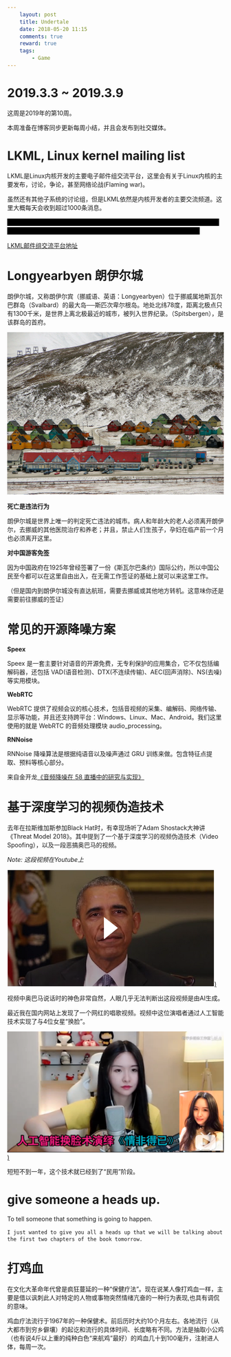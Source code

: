 ```yaml
---
    layout: post
    title: Undertale
    date: 2018-05-20 11:15
    comments: true
    reward: true
    tags:
        - Game
---
```



# 2019.3.3 ~ 2019.3.9

这周是2019年的第10周。

本周准备在博客同步更新每周小结，并且会发布到社交媒体。

# LKML, Linux kernel mailing list

LKML是Linux内核开发的主要电子邮件组交流平台，这里会有关于Linux内核的主要发布，讨论，争论，甚至网络论战(Flaming war)。

虽然还有其他子系统的讨论组，但是LKML依然是内核开发者的主要交流频道。这里大概每天会收到超过1000条消息。

<span style="background:black; color:black">
大神Linus在LKML最常见的发言主要是两种：你的代码很垃圾，你是傻逼；你的代码很垃圾，不过我看在某人的面子上，勉强接受，但是你还是个傻逼。
</span>

[LKML邮件组交流平台地址](https://lkml.org/)

# Longyearbyen 朗伊尔城

朗伊尔城，又称朗伊尔宾（挪威语、英语：Longyearbyen）位于挪威属地斯瓦尔巴群岛（Svalbard）的最大岛──斯匹次卑尔根岛。地处北纬78度，距离北极点只有1300千米，是世界上离北极最近的城市，被列入世界纪录。（Spitsbergen），是该群岛的首府。

![longyearbyen](https://raw.githubusercontent.com/plusplus7/solutions/master/weekly/2019/miscs/week10/1280px-Longyear-Town-Centre.jpg)

__死亡是违法行为__

朗伊尔城是世界上唯一的判定死亡违法的城市。病人和年龄大的老人必须离开朗伊尔，去挪威的其他医院治疗和养老；并且，禁止人们生孩子，孕妇在临产前一个月也必须离开这里。

__对中国游客免签__

因为中国政府在1925年曾经签署了一份《斯瓦尔巴条约》国际公约，所以中国公民至今都可以在这里自由出入，在无需工作签证的基础上就可以来这里工作。

（但是国内到朗伊尔城没有直达航班，需要去挪威或其他地方转机。这意味你还是需要前往挪威的签证）

# 常见的开源降噪方案

__Speex__

Speex 是一套主要针对语音的开源免费，无专利保护的应用集合，它不仅包括编解码器，还包括 VAD(语音检测)、DTX(不连续传输)、AEC(回声消除)、NS(去噪) 等实用模块。

__WebRTC__

WebRTC 提供了视频会议的核心技术，包括音视频的采集、编解码、网络传输、显示等功能，并且还支持跨平台：Windows、Linux、Mac、Android。我们这里使用的就是 WebRTC 的音频处理模块 audio_processing。

__RNNoise__

RNNoise 降噪算法是根据纯语音以及噪声通过 GRU 训练来做。包含特征点提取、预料等核心部分。

来自金开龙[《音频降噪在 58 直播中的研究与实现》](https://www.infoq.cn/article/QOp4IOao_DJJ6eNsIOXp)

# 基于深度学习的视频伪造技术

去年在拉斯维加斯参加Black Hat时，有幸现场听了Adam Shostack大神讲《Threat Model 2018》。其中提到了一个基于深度学习的视频伪造技术（Video Spoofing），以及一段恶搞奥巴马的视频。

*Note: 这段视频在Youtube上*

[![You Won’t Believe What Obama Says In This Video!](https://raw.githubusercontent.com/plusplus7/solutions/master/weekly/2019/miscs/week10/obama_video.png))](https://www.youtube.com/watch?v=cQ54GDm1eL0)


视频中奥巴马说话时的神色非常自然，人眼几乎无法判断出这段视频是由AI生成。

最近我在国内网站上发现了一个网红的唱歌视频。视频中这位演唱者通过人工智能技术实现了与4位女星“换脸”。

[![A Leng singing!](https://raw.githubusercontent.com/plusplus7/solutions/master/weekly/2019/miscs/week10/aleng_video.png))](https://www.bilibili.com/video/av39971194)

短短不到一年，这个技术就已经到了“民用”阶段。

# give someone a heads up.

To tell someone that something is going to happen.

    I just wanted to give you all a heads up that we will be talking about the first two chapters of the book tomorrow. 

# 打鸡血

在文化大革命年代曾是疯狂蔓延的一种“保健疗法”。现在说某人像打鸡血一样，主要是借以讽刺此人对特定的人物或事物突然情绪亢奋的一种行为表现,也具有调侃的意味。

鸡血疗法流行于1967年的一种保健术。前后历时大约10个月左右。各地流行（从大都市到穷乡僻壤）的起讫和流行的具体时间、长度略有不同。方法是抽取小公鸡（也有说4斤以上重的纯种白色“来航鸡”最好）的鸡血几十到100毫升，注射进人体，每周一次。